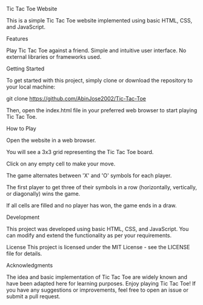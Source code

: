 Tic Tac Toe Website

This is a simple Tic Tac Toe website implemented using basic HTML, CSS, and JavaScript.

Features

Play Tic Tac Toe against a friend.
Simple and intuitive user interface.
No external libraries or frameworks used.

Getting Started

To get started with this project, simply clone or download the repository to your local machine:

git clone https://github.com/AbinJose2002/Tic-Tac-Toe

Then, open the index.html file in your preferred web browser to start playing Tic Tac Toe.

How to Play

Open the website in a web browser.

You will see a 3x3 grid representing the Tic Tac Toe board.

Click on any empty cell to make your move.

The game alternates between 'X' and 'O' symbols for each player.

The first player to get three of their symbols in a row (horizontally, vertically, or diagonally) wins the game.

If all cells are filled and no player has won, the game ends in a draw.

Development

This project was developed using basic HTML, CSS, and JavaScript. You can modify and extend the functionality as per your requirements.


License
This project is licensed under the MIT License - see the LICENSE file for details.

Acknowledgments

The idea and basic implementation of Tic Tac Toe are widely known and have been adapted here for learning purposes.
Enjoy playing Tic Tac Toe! If you have any suggestions or improvements, feel free to open an issue or submit a pull request.
